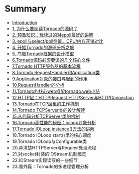 # Summary

* [Introduction](README.md)
* [1. 为什么要阅读Tornado的源码？](chapter1.md)
* [2. 预备知识：我读过的对epoll最好的讲解](test.md)
* [3. epoll与select/poll性能，CPU/内存开销对比](3.md)
* [4. 开始Tornado的源码分析之旅](4.md)
* [5. 鸟瞰Tornado框架的设计模型](5.md)
* [6.Tornado源码必须要读的几个核心文件](6tornadoyuan-ma-bi-xu-yao-du-de-ji-ge-he-xin-wen-jian.md)
* [7.Tornado HTTP服务器的基本流程](7tornado-httpfu-wu-qi-de-ji-ben-liu-cheng.md)
* [8.Tornado RequestHandler和Application类](8tornado-requesthandlerhe-application-lei.md)
* [9.Application对象的接口与起到的作用](9applicationdui-xiang-de-jie-kou-yu-qi-dao-de-zuo-yong.md)
* [10.RequestHandler的分析](10requesthandlerde-fen-xi.md)
* [11.Tornado的核心web框架tornado.web小结](11tornadode-hexin-web-kuang-jia-tornado-web-xiao-jie.md)
* [12.HTTP层：HTTPRequest,HTTPServer与HTTPConnection](12httpceng-ff1a-httprequest-httpserver-yu-httpconnection.md)
* [13.Tornado在TCP层里的工作机制](13tornadozai-tcp-ceng-li-de-gong-zuo-ji-zhi.md)
* [14.Tornado TCPServer类的设计解读](14tornado-tcpserverlei-de-she-ji-jie-du.md)
* [15.从代码分析TCPServer类的机制](15cong-dai-ma-fen-xi-tcpserver-lei-de-ji-zhi.md)
* [16.Tornado高性能的秘密：ioloop对象分析](16tornadogao-xing-neng-de-mi-mi-ff1a-ioloop-dui-xiang-fen-xi.md)
* [17.Tornado IOLoop instance\(\)方法的讲解](17tornado-ioloop-instancefang-fa-de-jiang-jie.md)
* 18.Tornado IOLoop start\(\)里的核心调度
* 19.Tornado IOLoop与Configurable类
* 20.弄清楚HTTPServer与Request处理流程
* 21.对socket封装的IOStream机制概览
* 22.IOStream实现读写的一些细节
* 23.番外篇：Tornado的多进程管理分析

